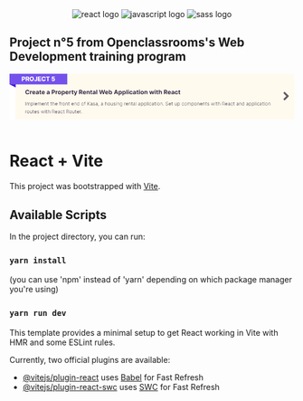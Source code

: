 <div align="center">
  <img src="https://skillicons.dev/icons?i=react" height="30" alt="react logo"/>
  <img src="https://skillicons.dev/icons?i=js" height="30" alt="javascript logo"  />
  <img src="https://cdn.jsdelivr.net/gh/devicons/devicon/icons/sass/sass-original.svg" height="30" alt="sass logo"/>
</div>
  
  ## Project n°5 from Openclassrooms's Web Development training program

<img align="center" src="./src/assets/images/ignore/P5_Description.png" alt="Project description"/>

<br>
<br>

# React + Vite
This project was bootstrapped with [Vite](https://github.com/vitejs/vite).

## Available Scripts
In the project directory, you can run:
### `yarn install`
(you can use 'npm' instead of 'yarn' depending on which package manager you're using)
### `yarn run dev`

This template provides a minimal setup to get React working in Vite with HMR and some ESLint rules.

Currently, two official plugins are available:

- [@vitejs/plugin-react](https://github.com/vitejs/vite-plugin-react/blob/main/packages/plugin-react/README.md) uses [Babel](https://babeljs.io/) for Fast Refresh
- [@vitejs/plugin-react-swc](https://github.com/vitejs/vite-plugin-react-swc) uses [SWC](https://swc.rs/) for Fast Refresh
